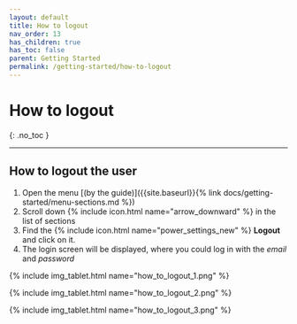 ```yaml
---
layout: default
title: How to logout
nav_order: 13
has_children: true
has_toc: false
parent: Getting Started
permalink: /getting-started/how-to-logout
---
```


# How to logout
{: .no_toc }

---

## How to logout the user
1. Open the menu [(by the guide)]({{site.baseurl}}{% link docs/getting-started/menu-sections.md %})
2. Scroll down {% include icon.html name="arrow_downward" %} in the list of sections
3. Find the {% include icon.html name="power_settings_new" %} **Logout** and click on it.
4. The login screen will be displayed, where you could log in with the _email_ and _password_

{% include img_tablet.html name="how_to_logout_1.png" %}

{% include img_tablet.html name="how_to_logout_2.png" %}

{% include img_tablet.html name="how_to_logout_3.png" %}